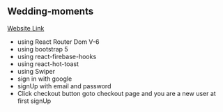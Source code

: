 ## Wedding-moments

[Website Link](https://nayeem-assignment-10.netlify.app/)

- using React Router Dom V-6
- using bootstrap 5
- using react-firebase-hooks
- using react-hot-toast
- using Swiper
- sign in with google
- signUp with email and password
- Click checkout button goto checkout page and you are a new user at first signUp
